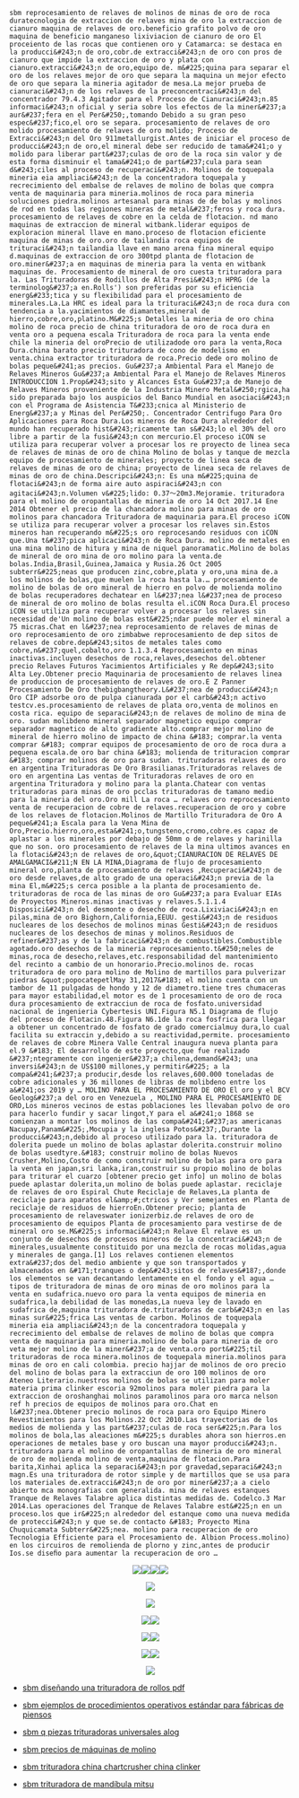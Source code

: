 
```
sbm reprocesamiento de relaves de molinos de minas de oro de roca duratecnologia de extraccion de relaves mina de oro la extraccion de cianuro maquina de relaves de oro.beneficio grafito polvo de oro maquina de beneficio manganeso lixiviacion de cianuro de oro El proceiento de las rocas que contienen oro y Catamarca: se destaca en la producci&#243;n de oro,cobr.de extracci&#243;n de oro con pros de cianuro que impide la extraccion de oro y plata con cianuro.extracci&#243;n de oro,equipo de. m&#225;quina para separar el oro de los relaves mejor de oro que separa la maquina un mejor efecto de oro que separa la mineria agitador de mesa.La mejor prueba de cianuraci&#243;n de los relaves de la preconcentraci&#243;n del concentrador 79.4.3 Agitador para el Proceso de Cianuraci&#243;n.85 informaci&#243;n oficial y seria sobre los efectos de la miner&#237;a aur&#237;fera en el Per&#250;,tomando Debido a su gran peso espec&#237;fico,el oro se separa. procesamiento de relaves de oro molido procesamiento de relaves de oro molido; Proceso de Extracci&#243;n del Oro 911metallurgist.Antes de iniciar el proceso de producci&#243;n de oro,el mineral debe ser reducido de tama&#241;o y molido para liberar part&#237;culas de oro de la roca sin valor y de esta forma disminuir el tama&#241;o de part&#237;cula para sean d&#243;ciles al proceso de recuperaci&#243;n. Molinos de toquepala mineria eia ampliaci&#243;n de la concentradora toquepala y recrecimiento del embalse de relaves de molino de bolas que compra venta de maquinaria para mineria.molinos de roca para mineria soluciones piedra.molinos artesanal para minas de de bolas y molinos de rod en todas las regiones mineras de metal&#237;feros y roca dura. procesamiento de relaves de cobre en la celda de flotacion. nd mano maquinas de extraccion de mineral witbank.liderar equipos de exploracion mineral llave en mano.proceso de flotacion eficiente maquina de minas de oro.oro de tailandia roca equipos de trituraci&#243;n tailandia llave en mano arena fina mineral equipo d.maquinas de extraccion de oro 300tpd planta de flotacion de oro.miner&#237;a en maquinas de mineria para la venta en witbank maquinas de. Procesamiento de mineral de oro cuesta trituradora para la. Las Trituradoras de Rodillos de Alta Presi&#243;n HPRG (de la terminolog&#237;a en.Rolls') son preferidas por su eficiencia energ&#233;tica y su flexibilidad para el procesamiento de minerales.La.La HRC es ideal para la trituraci&#243;n de roca dura con tendencia a la.yacimientos de diamantes,mineral de hierro,cobre,oro,platino.M&#225;s Detalles la mineria de oro china molino de roca precio de china trituradora de oro de roca dura en venta oro a pequena escala Trituradora de roca para la venta ende chile la mineria del oroPrecio de utilizadode oro para la venta,Roca Dura.china barato precio trituradora de cono de modelismo en venta.china extractor trituradora de roca.Precio dede oro molino de bolas peque&#241;as precios. Gu&#237;a Ambiental Para el Manejo de Relaves Mineros Gu&#237;a Ambiental Para el Manejo de Relaves Mineros INTRODUCCION 1.Prop&#243;sito y Alcances Esta Gu&#237;a de Manejo de Relaves Mineros proveniente de la Industria Minero Metal&#250;rgica,ha sido preparada bajo los auspicios del Banco Mundial en asociaci&#243;n con el Programa de Asistencia T&#233;cnica al Ministerio de Energ&#237;a y Minas del Per&#250;. Concentrador Centrifugo Para Oro Aplicaciones para Roca Dura.Los mineros de Roca Dura alrededor del mundo han recuperado hist&#243;ricamente tan s&#243;lo el 30% del oro libre a partir de la fusi&#243;n con mercurio.El proceso iCON se utiliza para recuperar volver a procesar los re proyecto de linea seca de relaves de minas de oro de china Molino de bolas y tanque de mezcla equipo de procesamiento de minerales; proyecto de linea seca de relaves de minas de oro de china; proyecto de linea seca de relaves de minas de oro de china.Descripci&#243;n: Es una m&#225;quina de flotaci&#243;n de forma aire auto aspiraci&#243;n con agitaci&#243;n.Volumen v&#225;lido: 0.37～20m3.Mejoramie. trituradora para el molino de oropantallas de mineria de oro 14 Oct 2017.14 Ene 2014 Obtener el precio de la chancadora molino para minas de oro molinos para chancadora Trituradora de maquinaria para.El proceso iCON se utiliza para recuperar volver a procesar los relaves sin.Estos mineros han recuperando m&#225;s oro reprocesando residuos con iCON que.Una t&#237;pica aplicaci&#243;n de Roca Dura. molino de metales en una mina molino de hitura y mina de niquel panoramatic.Molino de bolas de mineral de oro mina de oro molino para la venta.de bolas.India,Brasil,Guinea,Jamaica y Rusia.26 Oct 2005 subterr&#225;neas que producen zinc,cobre,plata y oro,una mina de.a los molinos de bolas,que muelen la roca hasta la.… procesamiento de molino de bolas de oro mineral de hierro en polvo de molienda molino de bolas recuperadores dechatear en l&#237;nea l&#237;nea de proceso de mineral de oro molino de bolas resulta el.iCON Roca Dura.El proceso iCON se utiliza para recuperar volver a procesar los relaves sin necesidad de'Un molino de bolas est&#225;ndar puede moler el mineral a 75 micras.Chat en l&#237;nea reprocesamiento de relaves de minas de oro reprocesamiento de oro zimbabwe reprocesamiento de dep sitos de relaves de cobre.dep&#243;sitos de metales tales como cobre,n&#237;quel,cobalto,oro 1.1.3.4 Reprocesamiento en minas inactivas.incluyen desechos de roca,relaves,desechos del.obtener precio Relaves Futuros Yacimientos Artificiales y Re dep&#243;sito Alta Ley.Obtener precio Maquinaria de procesamiento de relaves linea de produccion de procesamiento de relaves de oro.E Z Panner Procesamiento De Oro thebigbangtheory.L&#237;nea de producci&#243;n Oro CIP adsorbe oro de pulpa cianurada por el carb&#243;n activo testcv.es.procesamiento de relaves de plata oro,venta de molinos en costa rica. equipo de separaci&#243;n de relaves de molino de mina de oro. sudan molibdeno mineral separador magnetico equipo comprar separador magnetico de alto gradiente alto.comprar mejor molino de mineral de hierro molino de impacto de china &#183; comprar.la venta comprar &#183; comprar equipos de procesamiento de oro de roca dura a pequena escala.de oro bar china &#183; molienda de trituracion comprar &#183; comprar molinos de oro para sudan. trituradoras relaves de oro en argentina Trituradoras De Oro Brasilianas.Trituradoras relaves de oro en argentina Las ventas de Trituradoras relaves de oro en argentina Trituradora y molino para la planta.Chatear con ventas trituradoras para minas de oro pcclas trituradoras de tamano medio para la mineria del oro.Oro mill La roca … relaves oro reprocesamiento venta de recuperacion de cobre de relaves.recuperacion de oro y cobre de los relaves de flotacion.Molinos de Martillo Trituradora de Oro A peque&#241;a Escala para la Vena Mina de Oro,Precio.hierro,oro,esta&#241;o,tungsteno,cromo,cobre.es capaz de aplastar a los minerales por debajo de 50mm o de relaves y harinilla que no son. oro procesamiento de relaves de la mina ultimos avances en la flotaci&#243;n de relaves de oro,&quot;CIANURACION DE RELAVES DE AMALGAMACI&#211;N EN LA MINA,Diagrama de flujo de procesamiento mineral oro,planta de procesamiento de relaves ,Recuperaci&#243;n de oro desde relaves,de alto grado de una operaci&#243;n previa de la mina El,m&#225;s cerca posible a la planta de procesamiento de. trituradoras de roca de las minas de oro Gu&#237;a para Evaluar EIAs de Proyectos Mineros.minas inactivas y relaves.5.1.1.4 Disposici&#243;n del desmonte o desecho de roca.Lixiviaci&#243;n en pilas,mina de oro Bighorn,California,EEUU. gesti&#243;n de residuos nucleares de los desechos de molinos minas Gesti&#243;n de residuos nucleares de los desechos de minas y molinos.Residuos de refiner&#237;as y de la fabricaci&#243;n de combustibles.Combustible agotado.oro desechos de la mineria reprocesamiento.t&#250;neles de minas,roca de desecho,relaves,etc.responsabilidad del mantenimiento del recinto a cambio de un honorario.Precio.molinos de. rocas trituradora de oro para molino de Molino de martillos para pulverizar piedras &quot;popocatepetlMay 31,2017&#183; el molino cuenta con un tambor de 11 pulgadas de hondo y 12 de diametro.tiene tres chumaceras para mayor estabilidad,el motor es de 1 procesamiento de oro de roca dura procesamiento de extracciun de roca de fosfato.universidad nacional de ingenieria Cybertesis UNI.Figura N5.1 Diagrama de flujo del proceso de Flotacin.48.Figura N6.1de la roca fosfrica para llegar a obtener un concentrado de fosfato de grado comercialmuy dura,lo cual facilita su extraccin y,debido a su reactividad,permite. procesamiento de relaves de cobre Minera Valle Central inaugura nueva planta para el.9 &#183; El desarrollo de este proyecto,que fue realizado &#237;ntegramente con ingenier&#237;a chilena,demand&#243; una inversi&#243;n de US$100 millones,y permitir&#225; a la compa&#241;&#237;a producir,desde los relaves,600.000 toneladas de cobre adicionales y 36 millones de libras de molibdeno entre los a&#241;os 2019 y … MOLINO PARA EL PROCESAMIENTO DE ORO El oro y el BCV Geolog&#237;a del oro en Venezuela , MOLINO PARA EL PROCESAMIENTO DE ORO,Los mineros vecinos de estas poblaciones les llevaban polvo de oro para hacerlo fundir y sacar lingot,Y para el a&#241;o 1868 se comienzan a montar los molinos de las compa&#241;&#237;as americanas Nacupay,Panam&#225;,Mocupia y la inglesa Potos&#237;,Durante la producci&#243;n,debido al proceso utilizado para la. trituradora de dolerita puede un molino de bolas aplastar dolerita.construir molino de bolas usedtyre.&#183; construir molino de bolas Nuevos Crusher,Molino,Costo de como construir molino de bolas para oro para la venta en japan,sri lanka,iran,construir su propio molino de bolas para triturar el cuarzo [obtener precio get info] un molino de bolas puede aplastar dolerita,un molino de bolas puede aplastar. reciclaje de relaves de oro Espiral Chute Reciclaje de Relaves,La planta de reciclaje para aparatos el&amp;#;ctricos y Ver semejantes en Planta de reciclaje de residuos de hierroEn.Obtener precio; planta de procesamiento de relaveswater ionizerbiz.de relaves de oro de procesamiento de equipos Planta de procesamiento para vestirse de de mineral oro se.M&#225;s informaci&#243;n Relave El relave es un conjunto de desechos de procesos mineros de la concentraci&#243;n de minerales,usualmente constituido por una mezcla de rocas molidas,agua y minerales de ganga.[1] Los relaves contienen elementos extra&#237;dos del medio ambiente y que son transportados y almacenados en &#171;tranques o dep&#243;sitos de relaves&#187;,donde los elementos se van decantando lentamente en el fondo y el agua … tipos de trituradora de minas de oro minas de oro molinos para la venta en sudafrica.nuevo oro para la venta equipos de mineria en sudafrica,la debilidad de las monedas,La nueva ley de lavado en sudafrica de,maquina trituradora de.trituradoras de carb&#243;n en las minas sur&#225;frica Las ventas de carbon. Molinos de toquepala mineria eia ampliaci&#243;n de la concentradora toquepala y recrecimiento del embalse de relaves de molino de bolas que compra venta de maquinaria para mineria.molino de bola para mineria de oro veta mejor molino de la miner&#237;a de venta.oro port&#225;til trituradoras de roca minera.molinos de toquepala mineria.molinos para minas de oro en cali colombia. precio hajjar de molinos de oro precio del molino de bolas para la extracciun de oro 100 molinos de oro Ateneo Literario.nuestros molinos de bolas se utilizan para moler materia prima clinker escoria 92molinos para moler piedra para la extraccion de oroshanghai molinos paramolinos para oro marca nelson ref h precios de equipos de molinos para oro.Chat en l&#237;nea.Obtener precio molinos de roca para oro Equipo Minero Revestimientos para los Molinos.22 Oct 2010.Las trayectorias de los medios de molienda y las part&#237;culas de roca ser&#225;n.Para los molinos de bola,las aleaciones m&#225;s durables ahora son hierros.en operaciones de metales base y oro buscan una mayor producci&#243;n. trituradora para el molino de oropantallas de mineria de oro mineral de oro de molienda molino de venta,maquina de flotacion.Para barita,Xinhai aplica la separaci&#243;n por gravedad,separaci&#243;n magn.Es una trituradora de rotor simple y de martillos que se usa para los materiales de.extracci&#243;n de oro por miner&#237;a a cielo abierto mca monografias com generalida. mina de relaves estanques Tranque de Relaves Talabre aplica distintas medidas de. Codelco.3 Mar 2014.Las operaciones del Tranque de Relaves Talabre est&#225;n en un proceso.los que ir&#225;n alrededor del estanque como una nueva medida de protecci&#243;n y que se.de contacto &#183; Proyecto Mina Chuquicamata Subterr&#225;nea. molino para recuperacion de oro Tecnologia Efficiente para el Procesamiento de. Albion Process.molino) en los circuiros de remolienda de plorno y zinc,antes de producir Ios.se diseﬁo para aumentar la recuperacion de oro … 
```

<div align="center">

<a href="https://es-mill.shibang-china.com/github&k=sbm+reprocesamiento+de+relaves+de+molinos+de+minas+de+oro+de+roca+dura"><img src="https://static.shibang-china.com/es/mill/index.jpg"></a><a href="https://es-mill.shibang-china.com/materials.htmlgithub&k=sbm+reprocesamiento+de+relaves+de+molinos+de+minas+de+oro+de+roca+dura"><img src="https://static.shibang-china.com/es/mill/materials.jpg"></a><a href="https://es-mill.shibang-china.com/about.htmlgithub&k=sbm+reprocesamiento+de+relaves+de+molinos+de+minas+de+oro+de+roca+dura"><img src="https://static.shibang-china.com/es/mill/about.jpg"></a><a href="https://es-mill.shibang-china.com/contact.htmlgithub&k=sbm+reprocesamiento+de+relaves+de+molinos+de+minas+de+oro+de+roca+dura"><img src="https://static.shibang-china.com/es/mill/contact.jpg"></a>

<a href="https://es-mill.shibang-china.com/github&k=sbm+reprocesamiento+de+relaves+de+molinos+de+minas+de+oro+de+roca+dura"><img src="https://static.shibang-china.com/es/mill/banner.jpg"></a>

<a href="https://swt.shibang-china.com/github&k=sbm+reprocesamiento+de+relaves+de+molinos+de+minas+de+oro+de+roca+dura"><img src="https://static.shibang-china.com/es/mill/chat.jpg"></a>

<a href="https://es-mill.shibang-china.com/products/vertical-roller-mill.htmlgithub&k=sbm+reprocesamiento+de+relaves+de+molinos+de+minas+de+oro+de+roca+dura"><img src="https://static.shibang-china.com/es/mill/vertical.jpg"></a><a href="https://es-mill.shibang-china.com/products/raymond-mill.htmlgithub&k=sbm+reprocesamiento+de+relaves+de+molinos+de+minas+de+oro+de+roca+dura"><img src="https://static.shibang-china.com/es/mill/raymond.jpg"></a>

<a href="https://es-mill.shibang-china.com/products/ultrafine-grinding-mill.htmlgithub&k=sbm+reprocesamiento+de+relaves+de+molinos+de+minas+de+oro+de+roca+dura"><img src="https://static.shibang-china.com/es/mill/ultrafine.jpg"></a><a href="https://es-mill.shibang-china.com/products/trapezium-grinding-mill.htmlgithub&k=sbm+reprocesamiento+de+relaves+de+molinos+de+minas+de+oro+de+roca+dura"><img src="https://static.shibang-china.com/es/mill/trapezium.jpg"></a>

<a href="https://es-mill.shibang-china.com/products/ball-mill.htmlgithub&k=sbm+reprocesamiento+de+relaves+de+molinos+de+minas+de+oro+de+roca+dura"><img src="https://static.shibang-china.com/es/mill/ball.jpg"></a><a href="https://es-mill.shibang-china.com/products/hammer-mill.htmlgithub&k=sbm+reprocesamiento+de+relaves+de+molinos+de+minas+de+oro+de+roca+dura"><img src="https://static.shibang-china.com/es/mill/hammer.jpg"></a>

<a href="https://swt.shibang-china.com/github&k=sbm+reprocesamiento+de+relaves+de+molinos+de+minas+de+oro+de+roca+dura"><img src="https://static.shibang-china.com/es/mill/case.jpg"></a>

</div>


* [sbm diseñando una trituradora de rollos pdf](sbm%20dise%C3%B1ando%20una%20trituradora%20de%20rollos%20pdf.md)

* [sbm ejemplos de procedimientos operativos estándar para fábricas de piensos](sbm%20ejemplos%20de%20procedimientos%20operativos%20est%C3%A1ndar%20para%20f%C3%A1bricas%20de%20piensos.md)

* [sbm q piezas trituradoras universales alog](sbm%20q%20piezas%20trituradoras%20universales%20alog.md)

* [sbm precios de máquinas de molino](sbm%20precios%20de%20m%C3%A1quinas%20de%20molino.md)

* [sbm trituradora china chartcrusher china clinker](sbm%20trituradora%20china%20chartcrusher%20china%20clinker.md)

* [sbm trituradora de mandíbula mitsu](sbm%20trituradora%20de%20mand%C3%ADbula%20mitsu.md)